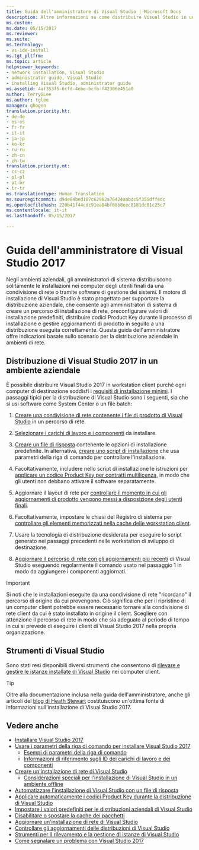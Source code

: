 ```yaml
---
title: Guida dell'amministratore di Visual Studio | Microsoft Docs
description: Altre informazioni su come distribuire Visual Studio in un ambiente aziendale.
ms.custom: 
ms.date: 05/15/2017
ms.reviewer: 
ms.suite: 
ms.technology:
- vs-ide-install
ms.tgt_pltfrm: 
ms.topic: article
helpviewer_keywords:
- network installation, Visual Studio
- administrator guide, Visual Studio
- installing Visual Studio, administrator guide
ms.assetid: 4af353f5-6cfd-4ebe-bcfb-f42306e451a0
author: TerryGLee
ms.author: tglee
manager: ghogen
translation.priority.ht:
- de-de
- es-es
- fr-fr
- it-it
- ja-jp
- ko-kr
- ru-ru
- zh-cn
- zh-tw
translation.priority.mt:
- cs-cz
- pl-pl
- pt-br
- tr-tr
ms.translationtype: Human Translation
ms.sourcegitcommit: d9de84bed187c62962a76424aabdc5f355dff4dc
ms.openlocfilehash: 220b41f44cdc91ea84bf08b8eec8181dc01c25c7
ms.contentlocale: it-it
ms.lasthandoff: 05/15/2017

---
```

# <a name="visual-studio-2017-administrator-guide"></a>Guida dell'amministratore di Visual Studio 2017

Negli ambienti aziendali, gli amministratori di sistema distribuiscono solitamente le installazioni nei computer degli utenti finali da una condivisione di rete o tramite software di gestione dei sistemi. Il motore di installazione di Visual Studio è stato progettato per supportare la distribuzione aziendale, che consente agli amministratori di sistema di creare un percorso di installazione di rete, preconfigurare valori di installazione predefiniti, distribuire codici Product Key durante il processo di installazione e gestire aggiornamenti di prodotto in seguito a una distribuzione eseguita correttamente. Questa guida dell'amministratore offre indicazioni basate sullo scenario per la distribuzione aziendale in ambienti di rete.

## <a name="deploying-visual-studio-2017-in-an-enterprise-environment"></a>Distribuzione di Visual Studio 2017 in un ambiente aziendale

È possibile distribuire Visual Studio 2017 in workstation client purché ogni computer di destinazione soddisfi i [requisiti di installazione minimi](https://www.visualstudio.com/en-us/productinfo/vs2017-system-requirements-vs). I passaggi tipici per la distribuzione di Visual Studio sono i seguenti, sia che si usi software come System Center o un file batch:

1. [Creare una condivisione di rete contenente i file di prodotto di Visual Studio](create-a-network-installation-of-visual-studio.md) in un percorso di rete.

2. [Selezionare i carichi di lavoro e i componenti](workload-and-component-ids.md) da installare.

3. [Creare un file di risposta](automated-installation-with-response-file.md) contenente le opzioni di installazione predefinite. In alternativa, [creare uno script di installazione](use-command-line-parameters-to-install-visual-studio.md) che usa parametri della riga di comando per controllare l'installazione.

4. Facoltativamente, includere nello script di installazione le istruzioni per [applicare un codice Product Key per contratti multilicenza](automatically-apply-product-keys-when-deploying-visual-studio.md), in modo che gli utenti non debbano attivare il software separatamente.

5. Aggiornare il layout di rete per [controllare il momento in cui gli aggiornamenti di prodotto vengono messi a disposizione degli utenti finali](controlling-updates-to-visual-studio-deployments.md).

6. Facoltativamente, impostare le chiavi del Registro di sistema per [controllare gli elementi memorizzati nella cache delle workstation client](set-defaults-for-enterprise-deployments.md).

7. Usare la tecnologia di distribuzione desiderata per eseguire lo script generato nei passaggi precedenti nelle workstation di sviluppo di destinazione.

8. [Aggiornare il percorso di rete con gli aggiornamenti più recenti](update-a-network-installation-of-visual-studio.md) di Visual Studio eseguendo regolarmente il comando usato nel passaggio 1 in modo da aggiungere i componenti aggiornati.

> [!IMPORTANT]
> Si noti che le installazioni eseguite da una condivisione di rete "ricordano" il percorso di origine da cui provengono. Ciò significa che per il ripristino di un computer client potrebbe essere necessario tornare alla condivisione di rete client da cui è stato installato in origine il client. Scegliere con attenzione il percorso di rete in modo che sia adeguato al periodo di tempo in cui si prevede di eseguire i client di Visual Studio 2017 nella propria organizzazione.

## <a name="visual-studio-tools"></a>Strumenti di Visual Studio
Sono stati resi disponibili diversi strumenti che consentono di [rilevare e gestire le istanze installate di Visual Studio](tools-for-managing-visual-studio-instances.md) nei computer client.

> [!TIP]
> Oltre alla documentazione inclusa nella guida dell'amministratore, anche gli articoli del [blog di Heath Stewart](https://blogs.msdn.microsoft.com/heaths/tag/vs2017/) costituiscono un'ottima fonte di informazioni sull'installazione di Visual Studio 2017.

## <a name="see-also"></a>Vedere anche
* [Installare Visual Studio 2017](install-visual-studio.md)
* [Usare i parametri della riga di comando per installare Visual Studio 2017](use-command-line-parameters-to-install-visual-studio.md)
  * [Esempi di parametri della riga di comando](command-line-parameter-examples.md)
  * [Informazioni di riferimento sugli ID dei carichi di lavoro e dei componenti](workload-and-component-ids.md)
* [Creare un'installazione di rete di Visual Studio](create-a-network-installation-of-visual-studio.md)
  * [Considerazioni speciali per l'installazione di Visual Studio in un ambiente offline](install-visual-studio-in-offline-environment.md)
* [Automatizzare l'installazione di Visual Studio con un file di risposta](automated-installation-with-response-file.md)
* [Applicare automaticamente i codici Product Key durante la distribuzione di Visual Studio](automatically-apply-product-keys-when-deploying-visual-studio.md)
* [Impostare i valori predefiniti per le distribuzioni aziendali di Visual Studio](set-defaults-for-enterprise-deployments.md)
* [Disabilitare o spostare la cache dei pacchetti](disable-or-move-the-package-cache.md)
* [Aggiornare un'installazione di rete di Visual Studio](update-a-network-installation-of-visual-studio.md)
* [Controllare gli aggiornamenti delle distribuzioni di Visual Studio](controlling-updates-to-visual-studio-deployments.md)
* [Strumenti per il rilevamento e la gestione di istanze di Visual Studio](tools-for-managing-visual-studio-instances.md)
* [Come segnalare un problema con Visual Studio 2017](../ide/how-to-report-a-problem-with-visual-studio-2017.md)

